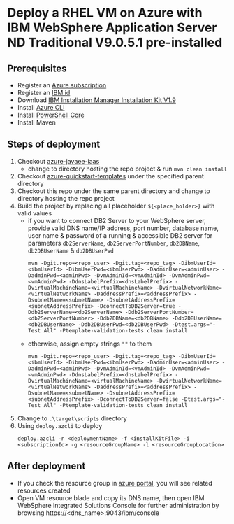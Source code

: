 # Deploy a RHEL VM on Azure with IBM WebSphere Application Server ND Traditional V9.0.5.1 pre-installed

## Prerequisites
 - Register an [Azure subscription](https://azure.microsoft.com/en-us/)
 - Register an [IBM id](https://idaas.iam.ibm.com/idaas/mtfim/sps/authsvc?PolicyId=urn:ibm:security:authentication:asf:basicldapuser)
 - Download [IBM Installation Manager Installation Kit V1.9](https://www-945.ibm.com/support/fixcentral/swg/downloadFixes?parent=ibm%7ERational&product=ibm/Rational/IBM+Installation+Manager&release=1.9.0.0&platform=Linux&function=fixId&fixids=1.9.0.0-IBMIM-LINUX-X86_64-20190715_0328&useReleaseAsTarget=true&includeRequisites=1&includeSupersedes=0&downloadMethod=http)
 - Install [Azure CLI](https://docs.microsoft.com/en-us/cli/azure/install-azure-cli?view=azure-cli-latest)
 - Install [PowerShell Core](https://docs.microsoft.com/en-us/powershell/scripting/install/installing-powershell-core-on-linux?view=powershell-6)
 - Install Maven

 ## Steps of deployment
 1. Checkout [azure-javaee-iaas](https://github.com/Azure/azure-javaee-iaas)
    - change to directory hosting the repo project & run `mvn clean install`
 2. Checkout [azure-quickstart-templates](https://github.com/Azure/azure-quickstart-templates) under the specified parent directory
 3. Checkout this repo under the same parent directory and change to directory hosting the repo project
 4. Build the project by replacing all placeholder `${<place_holder>}` with valid values
    - if you want to connect DB2 Server to your WebSphere server, provide valid DNS name/IP address, port number, database name, user name & password of a running & accessible DB2 server for parameters `db2ServerName`, `db2ServerPortNumber`, `db2DBName`, `db2DBUserName` & `db2DBUserPwd`
      ```
      mvn -Dgit.repo=<repo_user> -Dgit.tag=<repo_tag> -DibmUserId=<ibmUserId> -DibmUserPwd=<ibmUserPwd> -DadminUser=<adminUser> -DadminPwd=<adminPwd> -DvmAdminId=<vmAdminId> -DvmAdminPwd=<vmAdminPwd> -DdnsLabelPrefix=<dnsLabelPrefix> -DvirtualMachineName=<virtualMachineName> -DvirtualNetworkName=<virtualNetworkName> -DaddressPrefix=<addressPrefix> -DsubnetName=<subnetName> -DsubnetAddressPrefix=<subnetAddressPrefix> -DconnectToDB2Server=true -Ddb2ServerName=<db2ServerName> -Ddb2ServerPortNumber=<db2ServerPortNumber> -Ddb2DBName=<db2DBName> -Ddb2DBUserName=<db2DBUserName> -Ddb2DBUserPwd=<db2DBUserPwd> -Dtest.args="-Test All" -Ptemplate-validation-tests clean install
      ```
    - otherwise, assign empty strings `""` to them
      ```
      mvn -Dgit.repo=<repo_user> -Dgit.tag=<repo_tag> -DibmUserId=<ibmUserId> -DibmUserPwd=<ibmUserPwd> -DadminUser=<adminUser> -DadminPwd=<adminPwd> -DvmAdminId=<vmAdminId> -DvmAdminPwd=<vmAdminPwd> -DdnsLabelPrefix=<dnsLabelPrefix> -DvirtualMachineName=<virtualMachineName> -DvirtualNetworkName=<virtualNetworkName> -DaddressPrefix=<addressPrefix> -DsubnetName=<subnetName> -DsubnetAddressPrefix=<subnetAddressPrefix> -DconnectToDB2Server=false -Dtest.args="-Test All" -Ptemplate-validation-tests clean install
      ```
 5. Change to `.\target\scripts` directory
 6. Using `deploy.azcli` to deploy
    ```
    deploy.azcli -n <deploymentName> -f <installKitFile> -i <subscriptionId> -g <resourceGroupName> -l <resourceGroupLocation>
    ```

## After deployment
- If you check the resource group in [azure portal](https://portal.azure.com/), you will see related resources created
- Open VM resource blade and copy its DNS name, then open IBM WebSphere Integrated Solutions Console for further administration by browsing https://<dns_name>:9043/ibm/console
